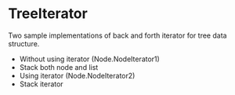 # TreeIterator

Two sample implementations of back and forth iterator for tree data structure.

* Without using iterator (Node.NodeIterator1)
 * Stack both node and list
* Using iterator (Node.NodeIterator2)
 * Stack iterator
